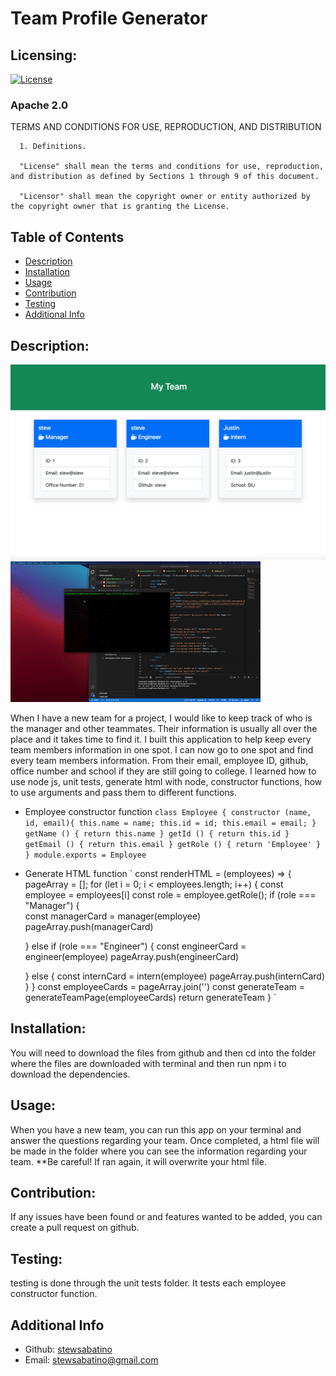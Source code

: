 # Team Profile Generator

## Licensing:
  [![License](https://img.shields.io/badge/License-Apache%202.0-blue.svg)](https://opensource.org/licenses/Apache-2.0)<br>
  <h3>Apache 2.0</h3>
  TERMS AND CONDITIONS FOR USE, REPRODUCTION, AND DISTRIBUTION

      1. Definitions.
      
      "License" shall mean the terms and conditions for use, reproduction, and distribution as defined by Sections 1 through 9 of this document.
      
      "Licensor" shall mean the copyright owner or entity authorized by the copyright owner that is granting the License.


## Table of Contents
  - [Description](#description)
  - [Installation](#installation)
  - [Usage](#usage)
  - [Contribution](#contribution)
  - [Testing](#testing)
  - [Additional Info](#additional-info)

## Description:

  <img src="./utils/team_gen_snip.png" alt="html of three employee cards (manager, engineer and intern)">

  <img src="./utils/team_gen.gif" alt="gif of the terminal being used to answer questions regarding manager and engineer info">

  When I have a new team for a project, I would like to keep track of who is the manager and other teammates. Their information is usually all over the place and it takes time to find it. 
  I built this application to help keep every team members information in one spot.
  I can now go to one spot and find every team members information. From their email, employee ID, github, office number and school if they are still going to college.
  I learned how to use node js, unit tests, generate html with node, constructor functions, how to use arguments and pass them to different functions.

  - Employee constructor function
  `
  class Employee {
  constructor (name, id, email){
      this.name = name;
      this.id = id;
      this.email = email;
  }
  getName () {
      return this.name
  }
  getId () {
      return this.id
  }
  getEmail () {
      return this.email
  }
  getRole () {
      return 'Employee'
  }
  }
  module.exports = Employee
  `

  - Generate HTML function
  `
  const renderHTML = (employees) => {
    pageArray = [];
    for (let i = 0; i < employees.length; i++) {
      const employee = employees[i]
      const role = employee.getRole();
      if (role === "Manager") {  
          const managerCard = manager(employee)
          pageArray.push(managerCard)
          
      } else if (role === "Engineer") {
          const engineerCard = engineer(employee)
          pageArray.push(engineerCard)
          
      } else {
          const internCard = intern(employee)
          pageArray.push(internCard)
      }
  }
  const employeeCards = pageArray.join('')
  const generateTeam = generateTeamPage(employeeCards)
  return generateTeam
  }
  `

## Installation:
  You will need to download the files from github and then cd into the folder where the files are downloaded with terminal and then run npm i to download the dependencies.

## Usage:
  When you have a new team, you can run this app on your terminal and answer the questions regarding your team. Once completed, a html file will be made in the folder where you can see the information regarding your team. **Be careful! If ran again, it will overwrite your html file.

## Contribution:
  If any issues have been found or and features wanted to be added, you can create a pull request on github.
  
## Testing:
  testing is done through the unit tests folder. It tests each employee constructor function.

## Additional Info
  - Github: [stewsabatino](https://github.com/stewsabatino)
  - Email: stewsabatino@gmail.com
  
  